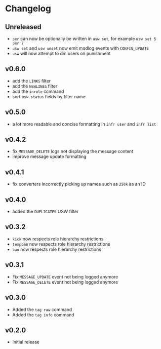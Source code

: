 # Changelog

## Unreleased
- `per` can now be optionally be written in `usw set`, for example `usw set 5 per 7`
- `usw set` and `usw unset` now emit modlog events with `CONFIG_UPDATE`
- `usw` will now attempt to dm users on punishment

## v0.6.0
- add the `LINKS` filter
- add the `NEWLINES` filter
- add the `inrole` command
- sort `usw status` fields by filter name

## v0.5.0
- a lot more readable and concise formatting in `infr user` and `infr list`

## v0.4.2
- fix `MESSAGE_DELETE` logs not displaying the message content
- improve message update formatting

## v0.4.1
- fix converters incorrectly picking up names such as `250k` as an ID

## v0.4.0
- added the `DUPLICATES` USW filter

## v0.3.2
- `kick` now respects role hierarchy restrictions
- `tempban` now respects role hierarchy restrictions
- `ban` now respects role hierarchy restrictions

## v0.3.1
- Fix `MESSAGE_UPDATE` event not being logged anymore
- Fix `MESSAGE_DELETE` event not being logged anymore

## v0.3.0
- Added the `tag raw` command
- Added the `tag info` command

## v0.2.0
- Initial release

